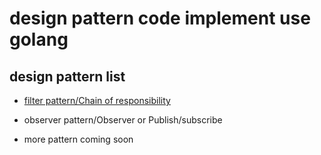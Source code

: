 # design pattern code implement use golang

## design pattern list

* [filter pattern/Chain of responsibility](https://github.com/xcrossed/desgin-pattern/blob/master/filter-pattern/filter.go)

* observer pattern/Observer or Publish/subscribe

* more pattern coming soon
